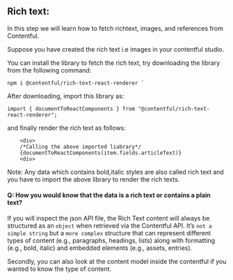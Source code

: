 ## Rich text:

In this step we will learn how to fetch richtext, images, and references from Contentful.

Suppose you have created the rich text i.e images in your contentful studio.

You can install the library to fetch the rich text, try downloading the library from the following command:

```tsx
npm i @contentful/rich-text-react-renderer `
```

After downloading, import this library as:

```tsx
import { documentToReactComponents } from "@contentful/rich-text-react-renderer";
```

and finally render the rich text as follows:

```tsx
    <div>
    /*Calling the above imported liabrary*/
    {documentToReactComponents(item.fields.articleText)}
    <div>
```

Note: Any data which contains bold,italic styles are also called rich text and you have to import the above library to render the rich texts.

#### Q: How you would know that the data is a rich text or contains a plain text?

If you will inspect the json API file, the Rich Text content will always be structured as an `object` when retrieved via the Contentful API. It’s `not a simple string` but a `more complex` structure that can represent different types of content (e.g., paragraphs, headings, lists) along with formatting (e.g., bold, italic) and embedded elements (e.g., assets, entries).

Secondly, you can also look at the content model inside the contentful if you wanted to know the type of content.
